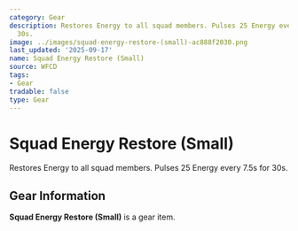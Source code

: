 ```yaml
---
category: Gear
description: Restores Energy to all squad members. Pulses 25 Energy every 7.5s for
  30s.
image: ../images/squad-energy-restore-(small)-ac888f2030.png
last_updated: '2025-09-17'
name: Squad Energy Restore (Small)
source: WFCD
tags:
- Gear
tradable: false
type: Gear
---
```


# Squad Energy Restore (Small)

Restores Energy to all squad members. Pulses 25 Energy every 7.5s for 30s.

## Gear Information

**Squad Energy Restore (Small)** is a gear item.


